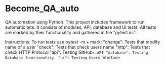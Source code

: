# Become_QA_auto
QA automation using Python.
This project includes framework to run automatic tets. 
It consists of modules, API, database and UI tests.
All tests are marked by their functionality and gathered in file "pytest.ini". 

Instructions:
To run tests use pytest -m + mark: 
"change": Tests that modify name of a user
"check": Tests that check users name
"http": Tests that check HTTP Protocol 
"api": Testing GitHub`s API
"database": Testing Database functionality 
"ui": Testing User`s Interface



